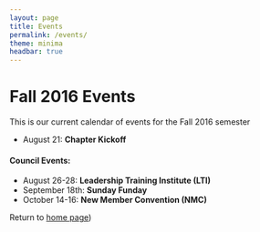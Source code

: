 ```yaml
---
layout: page
title: Events
permalink: /events/
theme: minima
headbar: true
---
```


Fall 2016 Events
====
This is our current calendar of events for the Fall 2016 semester

- August 21: **Chapter Kickoff**


#### Council Events:
- August 26-28: **Leadership Training Institute (LTI)**
- September 18th: **Sunday Funday**
- October 14-16: **New Member Convention (NMC)**

Return to [home page](/index.html/))
